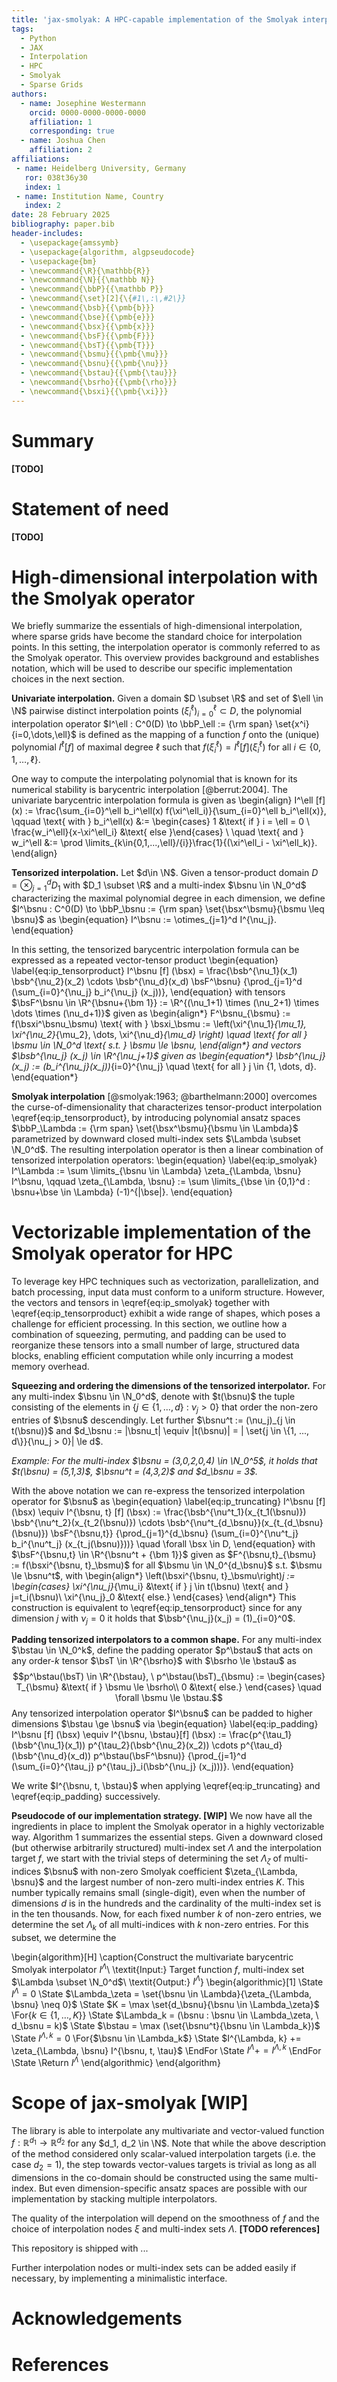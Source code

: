 ```yaml
---
title: 'jax-smolyak: A HPC-capable implementation of the Smolyak interpolation operator'
tags:
  - Python
  - JAX
  - Interpolation
  - HPC
  - Smolyak
  - Sparse Grids
authors:
  - name: Josephine Westermann
    orcid: 0000-0000-0000-0000
    affiliation: 1
    corresponding: true
  - name: Joshua Chen
    affiliation: 2
affiliations:
 - name: Heidelberg University, Germany
   ror: 038t36y30
   index: 1
 - name: Institution Name, Country
   index: 2
date: 28 February 2025
bibliography: paper.bib
header-includes:
  - \usepackage{amssymb}
  - \usepackage{algorithm, algpseudocode}
  - \usepackage{bm}
  - \newcommand{\R}{\mathbb{R}}
  - \newcommand{\N}{{\mathbb N}}
  - \newcommand{\bbP}{{\mathbb P}}
  - \newcommand{\set}[2]{\{#1\,:\,#2\}}
  - \newcommand{\bsb}{{\pmb{b}}}
  - \newcommand{\bse}{{\pmb{e}}}
  - \newcommand{\bsx}{{\pmb{x}}}
  - \newcommand{\bsF}{{\pmb{F}}}
  - \newcommand{\bsT}{{\pmb{T}}}
  - \newcommand{\bsmu}{{\pmb{\mu}}}
  - \newcommand{\bsnu}{{\pmb{\nu}}}
  - \newcommand{\bstau}{{\pmb{\tau}}}
  - \newcommand{\bsrho}{{\pmb{\rho}}}
  - \newcommand{\bsxi}{{\pmb{\xi}}}
---
```


# Summary

**[TODO]**

# Statement of need

**[TODO]**

# High-dimensional interpolation with the Smolyak operator

We briefly summarize the essentials of high-dimensional interpolation, where sparse grids have become the standard choice for interpolation points. In this setting, the interpolation operator is commonly referred to as the Smolyak operator. This overview provides background and establishes notation, which will be used to describe our specific implementation choices in the next section.

**Univariate interpolation.** Given a domain $D \subset \R$ and set of $\ell \in \N$ pairwise distinct interpolation points $(\xi^\ell_i)_{i=0}^\ell \subset D$, the polynomial interpolation operator $I^\ell : C^0(D) \to \bbP_\ell := {\rm span} \set{x^i}{i=0,\dots,\ell}$ is defined as the mapping of a function $f$ onto the (unique) polynomial $I^\ell [f]$ of maximal degree $\ell$ such that $f(\xi^\ell_i) = I^\ell [f](\xi^\ell_i)$ for all $i\in\{0,1,\dots,\ell\}$.

One way to compute the interpolating polynomial that is known for its numerical stability is barycentric interpolation [@berrut:2004]. The univariate barycentric interpolation formula is given as
\begin{align}
    I^\ell [f] (x) := \frac{\sum_{i=0}^\ell b_i^\ell(x) f(\xi^\ell_i)}{\sum_{i=0}^\ell b_i^\ell(x)},
    \qquad \text{ with }
    b_i^\ell(x) &:= \begin{cases} 1 &\text{ if } i = \ell = 0 \\ \frac{w_i^\ell}{x-\xi^\ell_i} &\text{ else }\end{cases} \\
    \quad \text{ and }
    w_i^\ell &:= \prod \limits_{k\in\{0,1,...,\ell\}/\{i\}}\frac{1}{(\xi^\ell_i - \xi^\ell_k)}.
\end{align}

**Tensorized interpolation.** Let $d\in \N$. Given a tensor-product domain $D = \otimes_{j=1}^d D_1$ with $D_1 \subset \R$ and a multi-index $\bsnu \in \N_0^d$ characterizing the maximal polynomial degree in each dimension, we define $I^\bsnu : C^0(D) \to \bbP_\bsnu := {\rm span} \set{\bsx^\bsmu}{\bsmu \leq \bsnu}$ as
\begin{equation}
    I^\bsnu := \otimes_{j=1}^d I^{\nu_j}.
\end{equation}

In this setting, the tensorized barycentric interpolation formula can be expressed as a repeated vector-tensor product
\begin{equation} \label{eq:ip_tensorproduct}
    I^\bsnu [f] (\bsx) =
    \frac{\bsb^{\nu_1}(x_1) \bsb^{\nu_2}(x_2) \cdots \bsb^{\nu_d}(x_d) \bsF^\bsnu}
    {\prod_{j=1}^d (\sum_{i=0}^{\nu_j} b_i^{\nu_j} (x_j))},
\end{equation}
with tensors $\bsF^\bsnu \in \R^{\bsnu+{\bm 1}} := \R^{(\nu_1+1) \times (\nu_2+1) \times \dots \times (\nu_d+1)}$ given as
\begin{align*}
  F^\bsnu_{\bsmu} := f(\bsxi^\bsnu_\bsmu)  \text{ with }
   \bsxi_\bsmu := \left(\xi^{\nu_1}_{\mu_1}, \xi^{\nu_2}_{\mu_2}, \dots, \xi^{\nu_d}_{\mu_d} \right) \quad \text{ for all }
   \bsmu \in \N_0^d \text{ s.t. } \bsmu \le \bsnu,
\end{align*}
and vectors $\bsb^{\nu_j} (x_j) \in \R^{\nu_j+1}$ given as
\begin{equation*}
  \bsb^{\nu_j}(x_j) := (b_i^{\nu_j}(x_j))_{i=0}^{\nu_j} \quad \text{ for all }
  j \in \{1, \dots, d\}.
\end{equation*}

**Smolyak interpolation** [@smolyak:1963; @barthelmann:2000] overcomes the curse-of-dimensionality that characterizes tensor-product interpolation \eqref{eq:ip_tensorproduct}, by introducing polynomial ansatz spaces $\bbP_\Lambda := {\rm span} \set{\bsx^\bsmu}{\bsmu \in \Lambda}$ parametrized by downward closed multi-index sets $\Lambda \subset \N_0^d$. The resulting interpolation operator is then a linear combination of tensorized interpolation operators:
\begin{equation} \label{eq:ip_smolyak}
    I^\Lambda := \sum \limits_{\bsnu \in \Lambda} \zeta_{\Lambda, \bsnu} I^\bsnu, \qquad \zeta_{\Lambda, \bsnu} := \sum \limits_{\bse \in \{0,1\}^d : \bsnu+\bse \in \Lambda} (-1)^{|\bse|}.
\end{equation}

# Vectorizable implementation of the Smolyak operator for HPC

To leverage key HPC techniques such as vectorization, parallelization, and batch processing, input data must conform to a uniform structure. However, the vectors and tensors in \eqref{eq:ip_smolyak} together with \eqref{eq:ip_tensorproduct} exhibit a wide range of shapes, which poses a challenge for efficient processing. In this section, we outline how a combination of squeezing, permuting, and padding can be used to reorganize these tensors into a small number of large, structured data blocks, enabling efficient computation while only incurring a modest memory overhead.

**Squeezing and ordering the dimensions of the tensorized interpolator.**
For any multi-index $\bsnu \in \N_0^d$, denote with $t(\bsnu)$ the tuple consisting of the elements in $\{j \in \{1, ..., d\} \ : \ \nu_j > 0\}$ that order the non-zero entries of $\bsnu$ descendingly. Let further $\bsnu^t := (\nu_j)_{j \in t(\bsnu)}$ and $d_\bsnu := |\bsnu_t| \equiv |t(\bsnu)| = | \set{j \in \{1, ..., d\}}{\nu_j > 0}| \le d$.

_Example: For the multi-index $\bsnu = (3,0,2,0,4) \in \N_0^5$, it holds that $t(\bsnu) = (5,1,3)$, $\bsnu^t = (4,3,2)$ and $d_\bsnu = 3$._

With the above notation we can re-express the tensorized interpolation operator for $\bsnu$ as
\begin{equation} \label{eq:ip_truncating}
  I^\bsnu [f] (\bsx) \equiv I^{\bsnu, t} [f] (\bsx) :=
    \frac{\bsb^{\nu^t_1}(x_{t_1(\bsnu)}) \bsb^{\nu^t_2}(x_{t_2(\bsnu)}) \cdots \bsb^{\nu^t_{d_\bsnu}}(x_{t_{d_\bsnu}(\bsnu)}) \bsF^{\bsnu,t}}
    {\prod_{j=1}^{d_\bsnu} (\sum_{i=0}^{\nu^t_j} b_i^{\nu^t_j} (x_{t_j(\bsnu)}))}
    \quad \forall \bsx \in D,
\end{equation}
with $\bsF^{\bsnu,t} \in \R^{\bsnu^t + {\bm 1}}$ given as $F^{\bsnu,t}_{\bsmu} := f(\bsxi^{\bsnu, t}_\bsmu)$ for all $\bsmu \in \N_0^{d_\bsnu}$ s.t. $\bsmu \le \bsnu^t$, with
\begin{align*}
    \left(\bsxi^{\bsnu, t}_\bsmu\right)_j :=
    \begin{cases}
    \xi^{\nu_j}_{\mu_i} &\text{ if } j \in t(\bsnu) \text{ and } j=t_i(\bsnu)\\
    \xi^{\nu_j}_0 &\text{ else.}
    \end{cases}
\end{align*}
This construction is equivalent to \eqref{eq:ip_tensorproduct} since for any dimension $j$ with $\nu_j = 0$ it holds that $\bsb^{\nu_j}(x_j) = (1)_{i=0}^0$.

**Padding tensorized interpolators to a common shape.** For any multi-index $\bstau \in \N_0^k$, define the padding operator $p^\bstau$ that acts on any order-$k$ tensor $\bsT \in \R^{\bsrho}$ with $\bsrho \le \bstau$ as
$$p^\bstau(\bsT) \in \R^{\bstau}, \ p^\bstau(\bsT)_{\bsmu} :=
\begin{cases}
    T_{\bsmu} &\text{ if } \bsmu \le \bsrho\\
    0 &\text{ else.}
\end{cases} \quad \forall \bsmu \le \bstau.$$
Any tensorized interpolation operator $I^\bsnu$ can be padded to higher dimensions $\bstau \ge \bsnu$ via
\begin{equation} \label{eq:ip_padding}
    I^\bsnu [f] (\bsx) \equiv I^{\bsnu, \bstau}[f] (\bsx) :=
    \frac{p^{\tau_1}(\bsb^{\nu_1}(x_1)) p^{\tau_2}(\bsb^{\nu_2}(x_2)) \cdots p^{\tau_d}(\bsb^{\nu_d}(x_d)) p^\bstau(\bsF^\bsnu)}
    {\prod_{j=1}^d (\sum_{i=0}^{\tau_j} p^{\tau_j}_i(\bsb^{\nu_j} (x_j)))}.
\end{equation}

We write $I^{\bsnu, t, \bstau}$ when applying \eqref{eq:ip_truncating} and \eqref{eq:ip_padding} successively.

**Pseudocode of our implementation strategy. [WIP]**
We now have all the ingredients in place to implent the Smolyak operator in a highly vectorizable way. Algorithm 1 summarizes the essential steps. Given a downward closed (but otherwise arbitrarily structured) multi-index set $\Lambda$ and the interpolation target $f$, we start with the trivial steps of determining the set $\Lambda_\zeta$ of multi-indices $\bsnu$ with non-zero Smolyak coefficient $\zeta_{\Lambda, \bsnu}$ and the largest number of non-zero multi-index entries $K$. This number typically remains small (single-digit), even when the number of dimensions $d$ is in the hundreds and the cardinality of the multi-index set is in the ten thousands. Now, for each fixed number $k$ of non-zero entries, we determine the set $\Lambda_k$ of all multi-indices with $k$ non-zero entries. For this subset, we determine the

\begin{algorithm}[H]
  \caption{Construct the multivariate barycentric Smolyak interpolator $I^\Lambda$\\
    \textit{Input:} Target function $f$, multi-index set $\Lambda \subset \N_0^d$\\
    \textit{Output:} $I^\Lambda$}
  \begin{algorithmic}[1]
    \State $I^\Lambda = 0$
    \State $\Lambda_\zeta = \set{\bsnu \in \Lambda}{\zeta_{\Lambda, \bsnu} \neq 0}$
    \State $K = \max \set{d_\bsnu}{\bsnu \in \Lambda_\zeta}$
    \For{$k \in \{1, \dots, K\}$}
      \State $\Lambda_k = (\bsnu : \bsnu \in \Lambda_\zeta, \ d_\bsnu = k)$
      \State $\bstau = \max (\set{\bsnu^t}{\bsnu \in \Lambda_k})$
      \State $I^{\Lambda, k} = 0$
      \For{$\bsnu \in \Lambda_k$}
        \State $I^{\Lambda, k} += \zeta_{\Lambda, \bsnu} I^{\bsnu, t, \tau}$
      \EndFor
    \State $I^\Lambda += I^{\Lambda, k}$
    \EndFor
    \State
    \Return $I^\Lambda$
  \end{algorithmic}
\end{algorithm}

# Scope of jax-smolyak [WIP]

The library is able to interpolate any multivariate and vector-valued function $f : \mathbb{R}^{d_1} \to \mathbb{R}^{d_2}$ for any $d_1, d_2 \in \N$. Note that while the above description of the method considered only scalar-valued interpolation targets (i.e. the case $d_2 = 1$), the step towards vector-values targets is trivial as long as all dimensions in the co-domain should be constructed using the same multi-index. But even dimension-specific ansatz spaces are possible with our implementation by stacking multiple interpolators.

The quality of the interpolation will depend on the smoothness of $f$ and the choice of interpolation nodes $\xi$ and multi-index sets $\Lambda$. **[TODO references]**

This repository is shipped with ...

Further interpolation nodes or multi-index sets can be added easily if necessary, by implementing a minimalistic interface.


# Acknowledgements


# References
